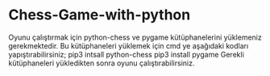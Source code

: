 # Chess-Game-with-python

Oyunu çalıştırmak için python-chess ve pygame kütüphanelerini yüklemeniz gerekmektedir.
Bu kütüphaneleri yüklemek için cmd ye aşağıdaki kodları yapıştırabilirsiniz;
pip3 intsall python-chess
pip3 install pygame
Gerekli kütüphaneleri yükledikten sonra oyunu çalıştırabilirsiniz.
